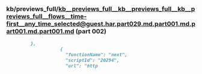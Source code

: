 ### kb/previews_full/kb__previews_full__kb__previews_full__kb__previews_full__flows__time-first__any_time_selected@guest.har.part029.md.part001.md.part001.md.part001.md (part 002)

```md
         },
                    {
                      "functionName": "next",
                      "scriptId": "20294",
                      "url": "http
```

```
